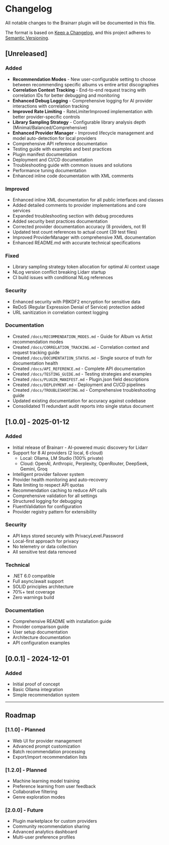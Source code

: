 # Changelog

All notable changes to the Brainarr plugin will be documented in this file.

The format is based on [Keep a Changelog](https://keepachangelog.com/en/1.0.0/),
and this project adheres to [Semantic Versioning](https://semver.org/spec/v2.0.0.html).

## [Unreleased]

### Added
- **Recommendation Modes** - New user-configurable setting to choose between recommending specific albums vs entire artist discographies
- **Correlation Context Tracking** - End-to-end request tracing with correlation IDs for better debugging and monitoring
- **Enhanced Debug Logging** - Comprehensive logging for AI provider interactions with correlation tracking
- **Improved Rate Limiting** - RateLimiterImproved implementation with better provider-specific controls
- **Library Sampling Strategy** - Configurable library analysis depth (Minimal/Balanced/Comprehensive)
- **Enhanced Provider Manager** - Improved lifecycle management and model auto-detection for local providers
- Comprehensive API reference documentation
- Testing guide with examples and best practices  
- Plugin manifest documentation
- Deployment and CI/CD documentation
- Troubleshooting guide with common issues and solutions
- Performance tuning documentation
- Enhanced inline code documentation with XML comments

### Improved
- Enhanced inline XML documentation for all public interfaces and classes
- Added detailed comments to provider implementations and core services
- Expanded troubleshooting section with debug procedures
- Added security best practices documentation
- Corrected provider documentation accuracy (8 providers, not 9)
- Updated test count references to actual count (39 test files)
- Improved ProviderManager with comprehensive XML documentation
- Enhanced README.md with accurate technical specifications

### Fixed
- Library sampling strategy token allocation for optimal AI context usage
- NLog version conflict breaking Lidarr startup
- CI build issues with conditional NLog references

### Security
- Enhanced security with PBKDF2 encryption for sensitive data
- ReDoS (Regular Expression Denial of Service) protection added
- URL sanitization in correlation context logging

### Documentation
- Created `/docs/RECOMMENDATION_MODES.md` - Guide for Album vs Artist recommendation modes
- Created `/docs/CORRELATION_TRACKING.md` - Correlation context and request tracking guide
- Created `/docs/DOCUMENTATION_STATUS.md` - Single source of truth for documentation health
- Created `/docs/API_REFERENCE.md` - Complete API documentation
- Created `/docs/TESTING_GUIDE.md` - Testing strategies and examples
- Created `/docs/PLUGIN_MANIFEST.md` - Plugin.json field descriptions
- Created `/docs/DEPLOYMENT.md` - Deployment and CI/CD pipelines
- Created `/docs/TROUBLESHOOTING.md` - Comprehensive troubleshooting guide
- Updated existing documentation for accuracy against codebase
- Consolidated 11 redundant audit reports into single status document

## [1.0.0] - 2025-01-12

### Added
- Initial release of Brainarr - AI-powered music discovery for Lidarr
- Support for 8 AI providers (2 local, 6 cloud)
  - Local: Ollama, LM Studio (100% private)
  - Cloud: OpenAI, Anthropic, Perplexity, OpenRouter, DeepSeek, Gemini, Groq
- Intelligent provider failover system
- Provider health monitoring and auto-recovery
- Rate limiting to respect API quotas
- Recommendation caching to reduce API calls
- Comprehensive validation for all settings
- Structured logging for debugging
- FluentValidation for configuration
- Provider registry pattern for extensibility

### Security
- API keys stored securely with PrivacyLevel.Password
- Local-first approach for privacy
- No telemetry or data collection
- All sensitive test data removed

### Technical
- .NET 6.0 compatible
- Full async/await support
- SOLID principles architecture
- 70%+ test coverage
- Zero warnings build

### Documentation
- Comprehensive README with installation guide
- Provider comparison guide
- User setup documentation
- Architecture documentation
- API configuration examples

## [0.0.1] - 2024-12-01

### Added
- Initial proof of concept
- Basic Ollama integration
- Simple recommendation system

---

## Roadmap

### [1.1.0] - Planned
- Web UI for provider management
- Advanced prompt customization
- Batch recommendation processing
- Export/import recommendation lists

### [1.2.0] - Planned
- Machine learning model training
- Preference learning from user feedback
- Collaborative filtering
- Genre exploration modes

### [2.0.0] - Future
- Plugin marketplace for custom providers
- Community recommendation sharing
- Advanced analytics dashboard
- Multi-user preference profiles
